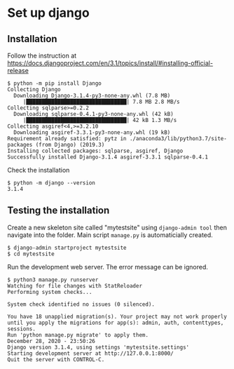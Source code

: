 # Set up django

## Installation

Follow the instruction at https://docs.djangoproject.com/en/3.1/topics/install/#installing-official-release
```
$ python -m pip install Django
Collecting Django
  Downloading Django-3.1.4-py3-none-any.whl (7.8 MB)
     |████████████████████████████████| 7.8 MB 2.8 MB/s 
Collecting sqlparse>=0.2.2
  Downloading sqlparse-0.4.1-py3-none-any.whl (42 kB)
     |████████████████████████████████| 42 kB 1.3 MB/s 
Collecting asgiref<4,>=3.2.10
  Downloading asgiref-3.3.1-py3-none-any.whl (19 kB)
Requirement already satisfied: pytz in ./anaconda3/lib/python3.7/site-packages (from Django) (2019.3)
Installing collected packages: sqlparse, asgiref, Django
Successfully installed Django-3.1.4 asgiref-3.3.1 sqlparse-0.4.1
```

Check the installation
```
$ python -m django --version
3.1.4
```

## Testing the installation

Create a new skeleton site called "mytestsite" using `django-admin tool` then navigate into the folder. Main script `manage.py` is automaticially created.
```
$ django-admin startproject mytestsite
$ cd mytestsite
```

Run the development web server. The error message can be ignored.
```
$ python3 manage.py runserver
Watching for file changes with StatReloader
Performing system checks...

System check identified no issues (0 silenced).

You have 18 unapplied migration(s). Your project may not work properly until you apply the migrations for app(s): admin, auth, contenttypes, sessions.
Run 'python manage.py migrate' to apply them.
December 28, 2020 - 23:50:26
Django version 3.1.4, using settings 'mytestsite.settings'
Starting development server at http://127.0.0.1:8000/
Quit the server with CONTROL-C.
```

